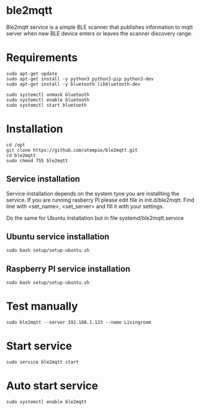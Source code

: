 # ble2mqtt

Ble2mqtt service is a simple BLE scanner that publishes information to mqtt server when new BLE device enters or leaves the scanner discovery range.

# Requirements

    sudo apt-get update
    sudo apt-get install -y python3 python3-pip python3-dev
    sudo apt-get install -y bluetooth libbluetooth-dev

    sudo systemctl unmask bluetooth
    sudo systemctl enable bluetooth
    sudo systemctl start bluetooth


# Installation

    cd /opt
    git clone https://github.com/atompie/ble2mqtt.git
    cd ble2mqtt
    sudo chmod 755 ble2mqtt

## Service installation 

Service installation depends on the system tyoe you are installting the service. 
If you are running rasberry PI please edit file in init.d/ble2mqtt. Find line with <set_name>, <set_server>
and fill it with your settings.

Do the same for Ubuntu installation but in file systemd/ble2mqtt.service

## Ubuntu service installation

    sudo bash setup/setup-ubuntu.sh

## Raspberry PI service installation

    sudo bash setup/setup-ubuntu.sh
    
# Test manually

    sudo ble2mqtt --server 192.168.1.123 --name Livingroom
    
# Start service

    sudo service ble2mqtt start
    
# Auto start service 

    sudo systemctl enable ble2mqtt